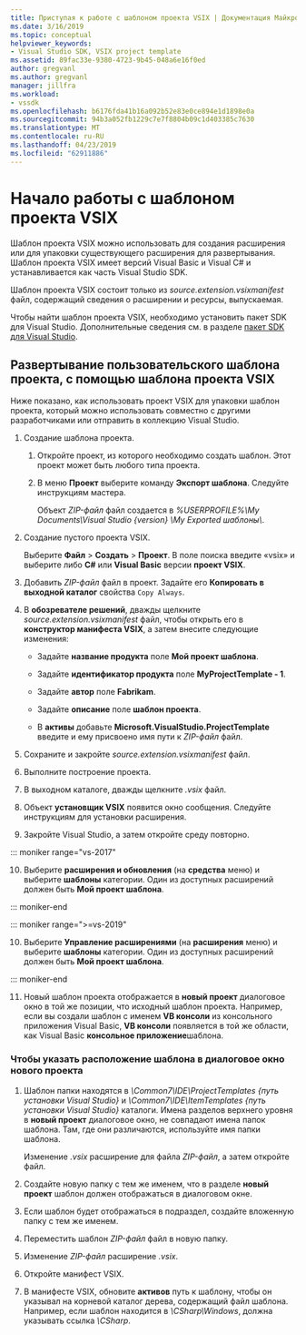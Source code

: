 ```yaml
---
title: Приступая к работе с шаблоном проекта VSIX | Документация Майкрософт
ms.date: 3/16/2019
ms.topic: conceptual
helpviewer_keywords:
- Visual Studio SDK, VSIX project template
ms.assetid: 89fac33e-9380-4723-9b45-048a6e16f0ed
author: gregvanl
ms.author: gregvanl
manager: jillfra
ms.workload:
- vssdk
ms.openlocfilehash: b6176fda41b16a092b52e83e0ce894e1d1898e0a
ms.sourcegitcommit: 94b3a052fb1229c7e7f8804b09c1d403385c7630
ms.translationtype: MT
ms.contentlocale: ru-RU
ms.lasthandoff: 04/23/2019
ms.locfileid: "62911886"
---
```

# <a name="get-started-with-the-vsix-project-template"></a>Начало работы с шаблоном проекта VSIX

Шаблон проекта VSIX можно использовать для создания расширения или для упаковки существующего расширения для развертывания. Шаблон проекта VSIX имеет версий Visual Basic и Visual C# и устанавливается как часть Visual Studio SDK.

 Шаблон проекта VSIX состоит только из *source.extension.vsixmanifest* файл, содержащий сведения о расширении и ресурсы, выпускаемая.

 Чтобы найти шаблон проекта VSIX, необходимо установить пакет SDK для Visual Studio. Дополнительные сведения см. в разделе [пакет SDK для Visual Studio](../extensibility/visual-studio-sdk.md).

## <a name="deploy-a-custom-project-template-using-the-vsix-project-template"></a>Развертывание пользовательского шаблона проекта, с помощью шаблона проекта VSIX

 Ниже показано, как использовать проект VSIX для упаковки шаблон проекта, который можно использовать совместно с другими разработчиками или отправить в коллекцию Visual Studio.

1. Создание шаблона проекта.

    1. Откройте проект, из которого необходимо создать шаблон. Этот проект может быть любого типа проекта.

    2. В меню **Проект** выберите команду **Экспорт шаблона**. Следуйте инструкциям мастера.

         Объект *ZIP-файл* файл создается в *%USERPROFILE%\My Documents\Visual Studio {version} \My Exported шаблоны\\*.

2. Создание пустого проекта VSIX.

     Выберите **Файл** > **Создать** > **Проект**. В поле поиска введите «vsix» и выберите либо **C#** или **Visual Basic** версии **проект VSIX**.

3. Добавить *ZIP-файл* файл в проект. Задайте его **Копировать в выходной каталог** свойства `Copy Always`.

4. В **обозревателе решений**, дважды щелкните *source.extension.vsixmanifest* файл, чтобы открыть его в **конструктор манифеста VSIX**, а затем внесите следующие изменения:

    - Задайте **название продукта** поле **Мой проект шаблона**.

    - Задайте **идентификатор продукта** поле **MyProjectTemplate - 1**.

    - Задайте **автор** поле **Fabrikam**.

    - Задайте **описание** поле **шаблон проекта**.

    - В **активы** добавьте **Microsoft.VisualStudio.ProjectTemplate** введите и ему присвоено имя пути к *ZIP-файл* файл.

5. Сохраните и закройте *source.extension.vsixmanifest* файл.

6. Выполните построение проекта.

7. В выходном каталоге, дважды щелкните *.vsix* файл.

8. Объект **установщик VSIX** появится окно сообщения. Следуйте инструкциям для установки расширения.

9. Закройте Visual Studio, а затем откройте среду повторно.

::: moniker range="vs-2017"

10. Выберите **расширения и обновления** (на **средства** меню) и выберите **шаблоны** категории. Один из доступных расширений должен быть **Мой проект шаблона**.

::: moniker-end

::: moniker range=">=vs-2019"

10. Выберите **Управление расширениями** (на **расширения** меню) и выберите **шаблоны** категории. Один из доступных расширений должен быть **Мой проект шаблона**.

::: moniker-end

11. Новый шаблон проекта отображается в **новый проект** диалоговое окно в той же позиции, что исходный шаблон проекта. Например, если вы создали шаблон с именем **VB консоли** из консольного приложения Visual Basic, **VB консоли** появляется в той же области, как Visual Basic **консольное приложение**шаблона.

### <a name="to-specify-the-location-of-the-template-in-the-new-project-dialog-box"></a>Чтобы указать расположение шаблона в диалоговое окно нового проекта

1. Шаблон папки находятся в *\Common7\IDE\ProjectTemplates {путь установки Visual Studio}* и *\Common7\IDE\ItemTemplates {путь установки Visual Studio}* каталоги. Имена разделов верхнего уровня в **новый проект** диалоговое окно, не совпадают имена папок шаблона. Там, где они различаются, используйте имя папки шаблона.

    Изменение *.vsix* расширение для файла *ZIP-файл*, а затем откройте файл.

2. Создайте новую папку с тем же именем, что в разделе **новый проект** шаблон должен отображаться в диалоговом окне.

3. Если шаблон будет отображаться в подраздел, создайте вложенную папку с тем же именем.

4. Переместить шаблон *ZIP-файл* файл в новую папку.

5. Изменение *ZIP-файл* расширение *.vsix*.

6. Откройте манифест VSIX.

7. В манифесте VSIX, обновите **активов** путь к шаблону, чтобы он указывал на корневой каталог дерева, содержащий файл шаблона. Например, если шаблон находится в *\CSharp\Windows*, должна указывать ссылка *\CSharp*.
